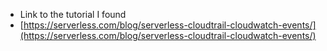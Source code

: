 * Link to the tutorial I found
* [https://serverless.com/blog/serverless-cloudtrail-cloudwatch-events/](https://serverless.com/blog/serverless-cloudtrail-cloudwatch-events/)



